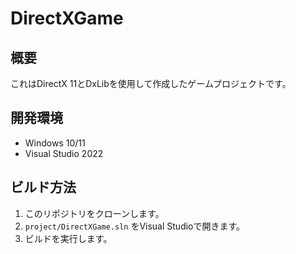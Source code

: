 # DirectXGame

## 概要
これはDirectX 11とDxLibを使用して作成したゲームプロジェクトです。

## 開発環境
- Windows 10/11
- Visual Studio 2022

## ビルド方法
1. このリポジトリをクローンします。
2. `project/DirectXGame.sln` をVisual Studioで開きます。
3. ビルドを実行します。
